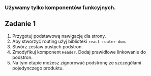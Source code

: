 ### Używamy tylko komponentów funkcyjnych.

## Zadanie 1

1. Przygotuj podstawową nawigację dla strony.
2. Aby stworzyć routing użyj biblioteki `react-router-dom`.
3. Stwórz zestaw pustych podstron.
4. Zmodyfikuj komponent `Header`. Dodaj prawidłowe linkowanie do podstron. 
5. Na tym etapie możesz zignorować podstronę ze szczegółami pojedynczego produktu.